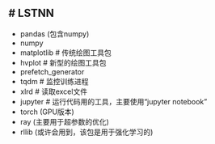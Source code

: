 ## # LSTNN

- pandas (包含numpy)
- numpy
- matplotlib   # 传统绘图工具包
- hvplot   # 新型的绘图工具包
- prefetch_generator
- tqdm  # 监控训练进程
- xlrd   # 读取excel文件
- jupyter   # 运行代码用的工具，主要使用“jupyter notebook”
- torch (GPU版本)
- ray (主要用于超参数的优化)
- rllib (或许会用到，该包是用于强化学习的)

